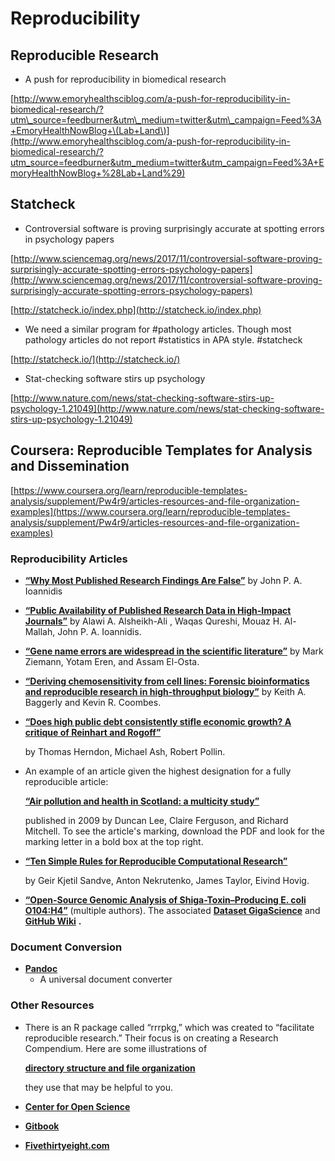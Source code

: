 # Reproducibility

## Reproducible Research

* A push for reproducibility in biomedical research

[http://www.emoryhealthsciblog.com/a-push-for-reproducibility-in-biomedical-research/?utm\_source=feedburner&utm\_medium=twitter&utm\_campaign=Feed%3A+EmoryHealthNowBlog+\(Lab+Land\)](http://www.emoryhealthsciblog.com/a-push-for-reproducibility-in-biomedical-research/?utm_source=feedburner&utm_medium=twitter&utm_campaign=Feed%3A+EmoryHealthNowBlog+%28Lab+Land%29)

## Statcheck

* Controversial software is proving surprisingly accurate at spotting errors in psychology papers

[http://www.sciencemag.org/news/2017/11/controversial-software-proving-surprisingly-accurate-spotting-errors-psychology-papers](http://www.sciencemag.org/news/2017/11/controversial-software-proving-surprisingly-accurate-spotting-errors-psychology-papers)

[http://statcheck.io/index.php](http://statcheck.io/index.php)

* We need a similar program for \#pathology articles. Though most pathology articles do not report \#statistics in APA style. \#statcheck

[http://statcheck.io/](http://statcheck.io/)

* Stat-checking software stirs up psychology

[http://www.nature.com/news/stat-checking-software-stirs-up-psychology-1.21049](http://www.nature.com/news/stat-checking-software-stirs-up-psychology-1.21049)

## Coursera: Reproducible Templates for Analysis and Dissemination

[https://www.coursera.org/learn/reproducible-templates-analysis/supplement/Pw4r9/articles-resources-and-file-organization-examples](https://www.coursera.org/learn/reproducible-templates-analysis/supplement/Pw4r9/articles-resources-and-file-organization-examples)

### Reproducibility Articles

* [**“Why Most Published Research Findings Are False”**](https://doi.org/10.1371/journal.pmed.0020124) by John P. A. Ioannidis
* [**“Public Availability of Published Research Data in High-Impact Journals”**](https://doi.org/10.1371/journal.pone.0024357) by Alawi A. Alsheikh-Ali , Waqas Qureshi, Mouaz H. Al-Mallah, John P. A. Ioannidis.
* [**“Gene name errors are widespread in the scientific literature”**](https://genomebiology.biomedcentral.com/articles/10.1186/s13059-016-1044-7) by Mark Ziemann, Yotam Eren, and Assam El-Osta.
* [**“Deriving chemosensitivity from cell lines: Forensic bioinformatics and reproducible research in high-throughput biology”**](https://projecteuclid.org/euclid.aoas/1267453942) by Keith A. Baggerly and Kevin R. Coombes.
* [**“Does high public debt consistently stifle economic growth? A critique of Reinhart and Rogoff”**](https://academic.oup.com/cje/article/38/2/257/1714018)

   by Thomas Herndon, Michael Ash, Robert Pollin.

* An example of an article given the highest designation for a fully reproducible article: 

  [**“Air pollution and health in Scotland: a multicity study”**](https://academic.oup.com/biostatistics/article-lookup/doi/10.1093/biostatistics/kxp010)

   published in 2009 by Duncan Lee, Claire Ferguson, and Richard Mitchell. To see the article's marking, download the PDF and look for the marking letter in a bold box at the top right.

* [**“Ten Simple Rules for Reproducible Computational Research”**](http://journals.plos.org/ploscompbiol/article?id=10.1371/journal.pcbi.1003285)

   by Geir Kjetil Sandve, Anton Nekrutenko, James Taylor, Eivind Hovig.

* [**“Open-Source Genomic Analysis of Shiga-Toxin–Producing E. coli O104:H4”**](http://www.nejm.org/doi/full/10.1056/NEJMoa1107643) \(multiple authors\). The associated  [**Dataset GigaScience**](http://gigadb.org/dataset/100001) and [**GitHub Wiki**](https://github.com/ehec-outbreak-crowdsourced/BGI-data-analysis/wiki) **.**

### Document Conversion

* [**Pandoc**](https://pandoc.org/)
  * A universal document converter

### Other Resources

* There is an R package called “rrrpkg,” which was created to “facilitate reproducible research.” Their focus is on creating a Research Compendium. Here are some illustrations of 

  [**directory structure and file organization**](https://github.com/ropensci/rrrpkg)

   they use that may be helpful to you.

* [**Center for Open Science**](https://cos.io/)
* [**Gitbook**](https://www.gitbook.com/)
* [**Fivethirtyeight.com**](http://fivethirtyeight.com/)

